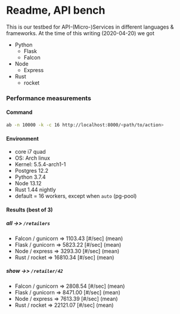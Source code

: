 # Readme, API bench

This is our testbed for API-(Micro-)Services in different languages & frameworks. At the time of this writing (2020-04-20) we got

* Python
  - Flask
  - Falcon
* Node
  - Express
* Rust
  - rocket


### Performance measurements

#### Command

```bash
ab -n 10000 -k -c 16 http://localhost:8000/<path/to/action>
```

#### Environment

* core i7 quad
* OS: Arch linux
* Kernel: 5.5.4-arch1-1
* Postgres 12.2
* Python 3.7.4
* Node 13.12
* Rust 1.44 nightly
* default = 16 workers, except when `auto` (pg-pool)

#### Results (best of 3)

##### *all* ->> `/retailers`

* Falcon / gunicorn => 1103.43 [#/sec] (mean)
* Flask / gunicorn => 5823.22 [#/sec] (mean)
* Node / express => 3293.30 [#/sec] (mean)
* Rust / rocket => 16810.34 [#/sec] (mean)

##### *show* ->> `/retailer/42`

* Falcon / gunicorn => 2808.54 [#/sec] (mean)
* Flask / gunicorn => 8471.00 [#/sec] (mean)
* Node / express => 7613.39 [#/sec] (mean)
* Rust / rocket => 22121.07 [#/sec] (mean)
